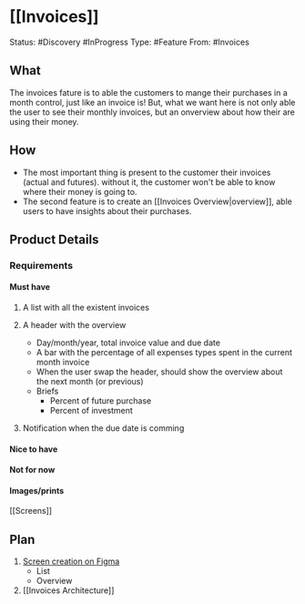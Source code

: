 # [[Invoices]]

Status: #Discovery #InProgress
Type: #Feature
From: #Invoices 

## What
The invoices fature is to able the customers to mange their purchases in a month control, just like an invoice is!
But, what we want here is not only able the user to see their monthly invoices, but an onverview about how their are using their money.

## How
- The most important thing is present to the customer their invoices (actual and futures). without it, the customer won't be able to know where their money is going to.
- The second feature is to create an [[Invoices Overview|overview]], able users to have insights about their purchases.

## Product Details
###  Requirements
#### Must have
1. A list with all the existent invoices
1. A header with the overview 
	- Day/month/year, total invoice value and due date
	- A bar with the percentage of all expenses types spent in the current month invoice
	-  When the user swap the header, should show the overview about the next month (or previous)
	- Briefs 
		- Percent of future purchase  
		- Percent of investment 

1. Notification when the due date is comming
#### Nice to have
#### Not for now
#### Images/prints
[[Screens]]

## Plan
1. [Screen creation on Figma](https://github.com/gumberss/FinanceControlinatorDocs/issues/1)
	- List
	- Overview
2. [[Invoices Architecture]]


